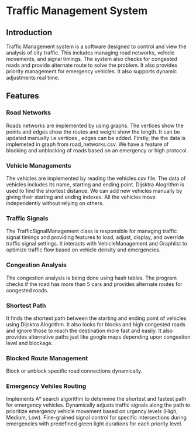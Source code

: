 # Traffic Management System
## Introduction
Traffic Management system is a software designed to control and view the analysis of city traffic. This includes managing road networks, vehicle movements, and signal timings. The system also checks for congested roads and provide alternate route to solve the problem. It also provides priority management for emergency vehicles. It also supports dynamic adjustments real time.
## Features
### Road Networks
Roads networks are implemented by using graphs. The vertices show the points and edges show the routes and weight show the length. It can be updated manually i.e vertices , edges can be added. Firstly, the the data is implemeted in graph from road_networks.csv. We have a feature of blocking and unblocking of roads based on an emergency or high protocol.
### Vehicle Managements
The vehicles are implemented by reading the vehicles.csv file. The data of vehicles includes its name, starting and ending point. Dijsktra Alogrithm is used to find the shortest distance. We can add new vehicles manually by giving their starting and ending indexes. All the vehicles move independently without relying on others.
### Traffic Signals
The TrafficSignalManagement class is responsible for managing traffic signal timings and providing features to load, adjust, display, and override traffic signal settings. It interacts with VehicleManagement and Graphlist to optimize traffic flow based on vehicle density and emergencies.
### Congestion Analysis
The congestion analysis is being done using hash tables. The program checks if the road has more than 5 cars and provides alternate routes for congested roads.
### Shortest Path
It finds the shortest path between the starting and ending point of vehicles using Dijsktra Alogrithm. It also looks for blocks and high congested roads and ignore those to reach the destination more fast and easily. It also provides alternative paths just like google maps depending upon congestion level and blockage. 
### Blocked Route Management
Block or unblock specific road connections dynamically.
### Emergency Vehiles Routing
Implements A* search algorithm to determine the shortest and fastest path for emergency vehicles.
Dynamically adjusts traffic signals along the path to prioritize emergency vehicle movement based on urgency levels (High, Medium, Low).
Fine-grained signal control for specific intersections during emergencies with predefined green light durations for each priority level.








